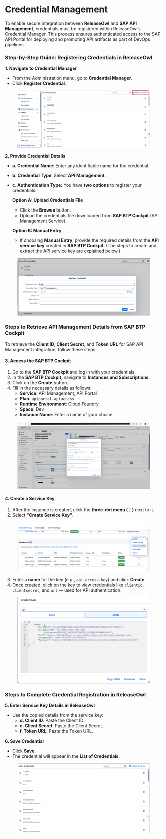 # Credential Management

To enable secure integration between **ReleaseOwl** and **SAP API Management**, credentials must be registered within ReleaseOwl’s Credential Manager. This process ensures authenticated access to the SAP API Portal for deploying and promoting API artifacts as part of DevOps pipelines.&#x20;

### Step-by-Step Guide: Registering Credentials in ReleaseOwl

**1. Navigate to Credential Manager**

* From the Administration menu, go to **Credential Manager**.
* Click **Register Credential**.

<figure><img src="../../../.gitbook/assets/image (2) (1) (1) (1).png" alt=""><figcaption></figcaption></figure>

**2. Provide Credential Details**

* **a. Credential Name**: Enter any identifiable name for the credential.
* **b. Credential Type**: Select **API Management**.
*   **c. Authentication Type:**  You have **two options** to register your credentials:

    **Option A: Upload Credentials File**

    * Click the **Browse** button.
    * Upload the credentials file downloaded from **SAP BTP Cockpit** (API Management Service).

    **Option B: Manual Entry**

    * If choosing **Manual Entry**, provide the required details from the **API service key** created in **SAP BTP Cockpit**. (The steps to create and extract the API service key are explained below.)

<figure><img src="../../../.gitbook/assets/image (9) (1) (1) (1) (1) (1) (1) (1).png" alt=""><figcaption></figcaption></figure>

### Steps to Retrieve API Management Details from SAP BTP Cockpit

To retrieve the **Client ID**, **Client Secret**, and **Token URL** for SAP API Management integration, follow these steps:

#### 3. Access the SAP BTP Cockpit

1. Go to the **SAP BTP Cockpit** and log in with your credentials.
2. In the **SAP BTP Cockpit**, navigate to **Instances and Subscriptions**.
3. Click on the **Create** button.
4. Fill in the necessary details as follows:
   * **Service**: API Management, API Portal
   * **Plan**: `apiportal-apiaccess`
   * **Runtime Environment**: Cloud Foundry
   * **Space**: Dev
   * **Instance Name**: Enter a name of your choice

<figure><img src="../../../.gitbook/assets/image (12) (1) (1) (1) (1) (1).png" alt=""><figcaption></figcaption></figure>

#### 4. Create a Service Key

1. After the instance is created, click the **three-dot menu (⋮)** next to it.
2. Select **"Create Service Key"**.

<figure><img src="../../../.gitbook/assets/image (1) (1) (1) (1) (1) (1) (1) (1) (1) (1) (1) (1) (1).png" alt=""><figcaption></figcaption></figure>

3. Enter a **name** for the key (e.g., `api-access-key`) and click **Create**.
4. Once created, click on the key to view credentials like `clientid`, `clientsecret`, and `url` — used for API authentication.

<figure><img src="../../../.gitbook/assets/image (14) (1) (1) (1) (1) (1).png" alt=""><figcaption></figcaption></figure>

### Steps to Complete Credential Registration in ReleaseOwl

**5. Enter Service Key Details in ReleaseOwl**

* Use the copied details from the service key:
  * **d. Client ID**: Paste the Client ID.
  * **e. Client Secret**: Paste the Client Secret.
  * **f. Token URL**: Paste the Token URL.

**6. Save Credential**

* Click **Save**.
* The credential will appear in the **List of Credentials**.

<figure><img src="../../../.gitbook/assets/image (1) (1) (1) (1) (1).png" alt=""><figcaption></figcaption></figure>
